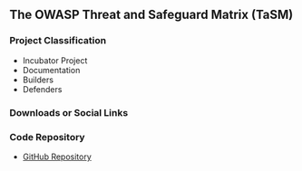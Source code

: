 ## The OWASP Threat and Safeguard Matrix (TaSM)


### Project Classification
* <i class="fas fa-egg" style="color:#233e81;"></i> Incubator Project
* <i class="fas fa-book" style="color:#233e81;"></i> Documentation
* <i class="fas fa-toolbox" style="color:#233e81;"></i> Builders
* <i class="fas fa-shield-alt" style="color:#233e81;"></i> Defenders

### Downloads or Social Links


### Code Repository
* [GitHub Repository](https://github.com/OWASP/www-project-threat-and-safeguard-matrix)
